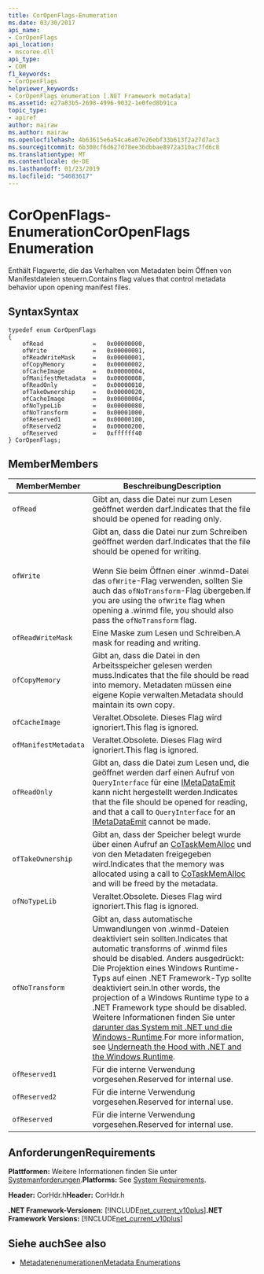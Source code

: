 ```yaml
---
title: CorOpenFlags-Enumeration
ms.date: 03/30/2017
api_name:
- CorOpenFlags
api_location:
- mscoree.dll
api_type:
- COM
f1_keywords:
- CorOpenFlags
helpviewer_keywords:
- CorOpenFlags enumeration [.NET Framework metadata]
ms.assetid: e27a83b5-2698-4996-9032-1e0fed8b91ca
topic_type:
- apiref
author: mairaw
ms.author: mairaw
ms.openlocfilehash: 4b63615e6a54ca6a07e26ebf33b613f2a27d7ac3
ms.sourcegitcommit: 6b308cf6d627d78ee36dbbae8972a310ac7fd6c8
ms.translationtype: MT
ms.contentlocale: de-DE
ms.lasthandoff: 01/23/2019
ms.locfileid: "54683617"
---
```

# <a name="coropenflags-enumeration"></a><span data-ttu-id="e7a82-102">CorOpenFlags-Enumeration</span><span class="sxs-lookup"><span data-stu-id="e7a82-102">CorOpenFlags Enumeration</span></span>
<span data-ttu-id="e7a82-103">Enthält Flagwerte, die das Verhalten von Metadaten beim Öffnen von Manifestdateien steuern.</span><span class="sxs-lookup"><span data-stu-id="e7a82-103">Contains flag values that control metadata behavior upon opening manifest files.</span></span>  
  
## <a name="syntax"></a><span data-ttu-id="e7a82-104">Syntax</span><span class="sxs-lookup"><span data-stu-id="e7a82-104">Syntax</span></span>  
  
```  
typedef enum CorOpenFlags  
{  
    ofRead              =   0x00000000,  
    ofWrite             =   0x00000001,  
    ofReadWriteMask     =   0x00000001,  
    ofCopyMemory        =   0x00000002,  
    ofCacheImage        =   0x00000004,  
    ofManifestMetadata  =   0x00000008,  
    ofReadOnly          =   0x00000010,  
    ofTakeOwnership     =   0x00000020,  
    ofCacheImage        =   0x00000004,  
    ofNoTypeLib         =   0x00000080,  
    ofNoTransform       =   0x00001000,  
    ofReserved1         =   0x00000100,  
    ofReserved2         =   0x00000200,  
    ofReserved          =   0xffffff40  
} CorOpenFlags;  
```  
  
## <a name="members"></a><span data-ttu-id="e7a82-105">Member</span><span class="sxs-lookup"><span data-stu-id="e7a82-105">Members</span></span>  
  
|<span data-ttu-id="e7a82-106">Member</span><span class="sxs-lookup"><span data-stu-id="e7a82-106">Member</span></span>|<span data-ttu-id="e7a82-107">Beschreibung</span><span class="sxs-lookup"><span data-stu-id="e7a82-107">Description</span></span>|  
|------------|-----------------|  
|`ofRead`|<span data-ttu-id="e7a82-108">Gibt an, dass die Datei nur zum Lesen geöffnet werden darf.</span><span class="sxs-lookup"><span data-stu-id="e7a82-108">Indicates that the file should be opened for reading only.</span></span>|  
|`ofWrite`|<span data-ttu-id="e7a82-109">Gibt an, dass die Datei nur zum Schreiben geöffnet werden darf.</span><span class="sxs-lookup"><span data-stu-id="e7a82-109">Indicates that the file should be opened for writing.</span></span><br /><br /> <span data-ttu-id="e7a82-110">Wenn Sie beim Öffnen einer .winmd-Datei das `ofWrite`-Flag verwenden, sollten Sie auch das `ofNoTransform`-Flag übergeben.</span><span class="sxs-lookup"><span data-stu-id="e7a82-110">If you are using the `ofWrite` flag when opening a .winmd file, you should also pass the `ofNoTransform` flag.</span></span>|  
|`ofReadWriteMask`|<span data-ttu-id="e7a82-111">Eine Maske zum Lesen und Schreiben.</span><span class="sxs-lookup"><span data-stu-id="e7a82-111">A mask for reading and writing.</span></span>|  
|`ofCopyMemory`|<span data-ttu-id="e7a82-112">Gibt an, dass die Datei in den Arbeitsspeicher gelesen werden muss.</span><span class="sxs-lookup"><span data-stu-id="e7a82-112">Indicates that the file should be read into memory.</span></span> <span data-ttu-id="e7a82-113">Metadaten müssen eine eigene Kopie verwalten.</span><span class="sxs-lookup"><span data-stu-id="e7a82-113">Metadata should maintain its own copy.</span></span>|  
|`ofCacheImage`|<span data-ttu-id="e7a82-114">Veraltet.</span><span class="sxs-lookup"><span data-stu-id="e7a82-114">Obsolete.</span></span> <span data-ttu-id="e7a82-115">Dieses Flag wird ignoriert.</span><span class="sxs-lookup"><span data-stu-id="e7a82-115">This flag is ignored.</span></span>|  
|`ofManifestMetadata`|<span data-ttu-id="e7a82-116">Veraltet.</span><span class="sxs-lookup"><span data-stu-id="e7a82-116">Obsolete.</span></span> <span data-ttu-id="e7a82-117">Dieses Flag wird ignoriert.</span><span class="sxs-lookup"><span data-stu-id="e7a82-117">This flag is ignored.</span></span>|  
|`ofReadOnly`|<span data-ttu-id="e7a82-118">Gibt an, dass die Datei zum Lesen und, die geöffnet werden darf einen Aufruf von `QueryInterface` für eine [IMetaDataEmit](../../../../docs/framework/unmanaged-api/metadata/imetadataemit-interface.md) kann nicht hergestellt werden.</span><span class="sxs-lookup"><span data-stu-id="e7a82-118">Indicates that the file should be opened for reading, and that a call to `QueryInterface` for an [IMetaDataEmit](../../../../docs/framework/unmanaged-api/metadata/imetadataemit-interface.md) cannot be made.</span></span>|  
|`ofTakeOwnership`|<span data-ttu-id="e7a82-119">Gibt an, dass der Speicher belegt wurde über einen Aufruf an [CoTaskMemAlloc](/windows/desktop/api/combaseapi/nf-combaseapi-cotaskmemalloc) und von den Metadaten freigegeben wird.</span><span class="sxs-lookup"><span data-stu-id="e7a82-119">Indicates that the memory was allocated using a call to [CoTaskMemAlloc](/windows/desktop/api/combaseapi/nf-combaseapi-cotaskmemalloc) and will be freed by the metadata.</span></span>|  
|`ofNoTypeLib`|<span data-ttu-id="e7a82-120">Veraltet.</span><span class="sxs-lookup"><span data-stu-id="e7a82-120">Obsolete.</span></span> <span data-ttu-id="e7a82-121">Dieses Flag wird ignoriert.</span><span class="sxs-lookup"><span data-stu-id="e7a82-121">This flag is ignored.</span></span>|  
|`ofNoTransform`|<span data-ttu-id="e7a82-122">Gibt an, dass automatische Umwandlungen von .winmd-Dateien deaktiviert sein sollten.</span><span class="sxs-lookup"><span data-stu-id="e7a82-122">Indicates that automatic transforms of .winmd files should be disabled.</span></span> <span data-ttu-id="e7a82-123">Anders ausgedrückt: Die Projektion eines Windows Runtime-Typs auf einen .NET Framework-Typ sollte deaktiviert sein.</span><span class="sxs-lookup"><span data-stu-id="e7a82-123">In other words, the projection of a Windows Runtime type to a .NET Framework type should be disabled.</span></span> <span data-ttu-id="e7a82-124">Weitere Informationen finden Sie unter [darunter das System mit .NET und die Windows-Runtime](https://msdn.microsoft.com/magazine/jj651569.aspx).</span><span class="sxs-lookup"><span data-stu-id="e7a82-124">For more information, see [Underneath the Hood with .NET and the Windows Runtime](https://msdn.microsoft.com/magazine/jj651569.aspx).</span></span>|  
|`ofReserved1`|<span data-ttu-id="e7a82-125">Für die interne Verwendung vorgesehen.</span><span class="sxs-lookup"><span data-stu-id="e7a82-125">Reserved for internal use.</span></span>|  
|`ofReserved2`|<span data-ttu-id="e7a82-126">Für die interne Verwendung vorgesehen.</span><span class="sxs-lookup"><span data-stu-id="e7a82-126">Reserved for internal use.</span></span>|  
|`ofReserved`|<span data-ttu-id="e7a82-127">Für die interne Verwendung vorgesehen.</span><span class="sxs-lookup"><span data-stu-id="e7a82-127">Reserved for internal use.</span></span>|  
  
## <a name="requirements"></a><span data-ttu-id="e7a82-128">Anforderungen</span><span class="sxs-lookup"><span data-stu-id="e7a82-128">Requirements</span></span>  
 <span data-ttu-id="e7a82-129">**Plattformen:** Weitere Informationen finden Sie unter [Systemanforderungen](../../../../docs/framework/get-started/system-requirements.md).</span><span class="sxs-lookup"><span data-stu-id="e7a82-129">**Platforms:** See [System Requirements](../../../../docs/framework/get-started/system-requirements.md).</span></span>  
  
 <span data-ttu-id="e7a82-130">**Header:** CorHdr.h</span><span class="sxs-lookup"><span data-stu-id="e7a82-130">**Header:** CorHdr.h</span></span>  
  
 <span data-ttu-id="e7a82-131">**.NET Framework-Versionen:** [!INCLUDE[net_current_v10plus](../../../../includes/net-current-v10plus-md.md)]</span><span class="sxs-lookup"><span data-stu-id="e7a82-131">**.NET Framework Versions:** [!INCLUDE[net_current_v10plus](../../../../includes/net-current-v10plus-md.md)]</span></span>  
  
## <a name="see-also"></a><span data-ttu-id="e7a82-132">Siehe auch</span><span class="sxs-lookup"><span data-stu-id="e7a82-132">See also</span></span>
- [<span data-ttu-id="e7a82-133">Metadatenenumerationen</span><span class="sxs-lookup"><span data-stu-id="e7a82-133">Metadata Enumerations</span></span>](../../../../docs/framework/unmanaged-api/metadata/metadata-enumerations.md)
